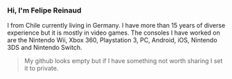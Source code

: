 ### Hi, I'm Felipe Reinaud

I from Chile currently living in Germany. I have more than 15 years of diverse experience but it is mostly in video games. The consoles I have worked on are the Nintendo Wii, Xbox 360, Playstation 3, PC, Android, iOS, Nintendo 3DS and Nintendo Switch.

> My github looks empty but if I have something not worth sharing I set it to private.
